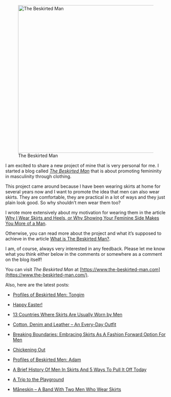 <figure><img loading="lazy" decoding="async" src="avatar.jpg" alt="The Beskirted Man" style="width:462px;height:462px"><figcaption>The Beskirted Man</figcaption></figure>

I am excited to share a new project of mine that is very personal for me. I started a blog called *[The Beskirted Man](https://www.the-beskirted-man.com/)* that is about promoting femininity in masculinity through clothing.

This project came around because I have been wearing skirts at home for several years now and I want to promote the idea that men can also wear skirts. They are comfortable, they are practical in a lot of ways and they just plain look good. So why shouldn’t men wear them too?

I wrote more extensively about my motivation for wearing them in the article [Why I Wear Skirts and Heels, or Why Showing Your Feminine Side Makes You More of a Man](https://www.the-beskirted-man.com/skirts-and-dresses/why-i-wear-skirts-and-heels-or-why-showing-your-feminine-side-makes-you-more-of-a-man/).

Otherwise, you can read more about the project and what it’s supposed to achieve in the article [What is The Beskirted Man?](https://www.the-beskirted-man.com/general/what-is-the-beskirted-man/).

I am, of course, always very interested in any feedback. Please let me know what you think either below in the comments or somewhere as a comment on the blog itself!

You can visit *The Beskirted Man* at [https://www.the-beskirted-man.com](https://www.the-beskirted-man.com/).

Also, here are the latest posts:

-   [Profiles of Beskirted Men: Tongim](https://www.the-beskirted-man.com/profiles-of-beskirted-men/tongim/)
    
-   [Happy Easter!](https://www.the-beskirted-man.com/general/happy-easter-2025/)
    
-   [13 Countries Where Skirts Are Usually Worn by Men](https://www.the-beskirted-man.com/in-the-media/13-countries-where-skirts-are-usually-worn-by-men/)
    
-   [Cotton, Denim and Leather – An Every-Day Outfit](https://www.the-beskirted-man.com/outfits/cotton-denim-and-leather-an-every-day-outfit/)
    
-   [Breaking Boundaries: Embracing Skirts As A Fashion Forward Option For Men](https://www.the-beskirted-man.com/in-the-media/breaking-boundaries-embracing-skirts-as-a-fashion-forward-option-for-men/)
    
-   [Chickening Out](https://www.the-beskirted-man.com/personal-experiences/chickening-out/)
    
-   [Profiles of Beskirted Men: Adam](https://www.the-beskirted-man.com/profiles-of-beskirted-men/adam/)
    
-   [A Brief History Of Men In Skirts And 5 Ways To Pull It Off Today](https://www.the-beskirted-man.com/in-the-media/a-brief-history-of-men-in-skirts-and-5-ways-to-pull-it-off-today/)
    
-   [A Trip to the Playground](https://www.the-beskirted-man.com/in-public/a-trip-to-the-playground/)
    
-   [Måneskin – A Band With Two Men Who Wear Skirts](https://www.the-beskirted-man.com/in-the-media/maneskin-a-band-with-two-men-who-wear-skirts/)